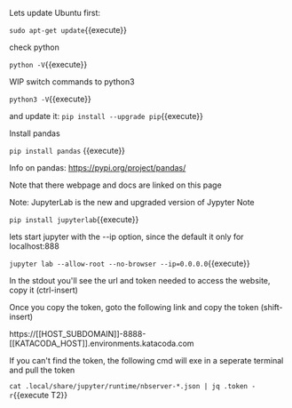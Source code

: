 

Lets update Ubuntu first:

`sudo apt-get update`{{execute}}

check  python

`python -V`{{execute}}

WIP switch commands to python3

`python3 -V`{{execute}}

and update it:
`pip install --upgrade pip`{{execute}}

Install pandas

`pip install pandas` {{execute}}

Info on pandas: https://pypi.org/project/pandas/

Note that there webpage and docs are linked on this page

Note: JupyterLab is the new and upgraded version of Jypyter Note

`pip install jupyterlab`{{execute}}

lets start jupyter with the --ip option, since the default it only for localhost:888

`jupyter lab --allow-root --no-browser --ip=0.0.0.0`{{execute}}

In the stdout you'll see the url and token needed to access the website, copy it (ctrl-insert)

Once you copy the token, goto the following link and copy the token (shift-insert)

 https://[[HOST_SUBDOMAIN]]-8888-[[KATACODA_HOST]].environments.katacoda.com

If you can't find the token, the following cmd will exe in a seperate terminal and pull the token 

`cat .local/share/jupyter/runtime/nbserver-*.json | jq .token -r`{{execute T2}}

